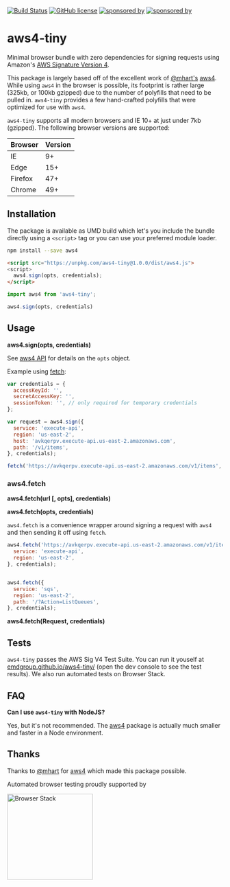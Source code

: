 [![Build Status](https://img.shields.io/travis/emdgroup/pipeline-changes/master.svg?style=flat-square&logo=travis)](https://travis-ci.org/emdgroup/pipeline-changes)
[![GitHub license](https://img.shields.io/github/license/emdgroup/pipeline-changes.svg?style=flat-square)](https://github.com/emdgroup/pipeline-changes/blob/master/LICENSE)
[![sponsored by](https://img.shields.io/badge/size-7kb%20gzipped-blue.svg?style=flat-square)](http://emdgroup.com)
[![sponsored by](https://img.shields.io/badge/sponsored%20by-emdgroup.com-ff55aa.svg?style=flat-square)](http://emdgroup.com)

# aws4-tiny

Minimal browser bundle with zero dependencies for signing requests using Amazon's
[AWS Signature Version 4](http://docs.amazonwebservices.com/general/latest/gr/signature-version-4.html).

This package is largely based off of the excellent work of [@mhart's](https://github.com/mhart) [aws4](https://github.com/mhart/aws4). While using `aws4` in the browser is possible, its footprint is rather large (325kb, or 100kb gzipped) due to the number of polyfills that need to be pulled in. `aws4-tiny` provides a few hand-crafted polyfills that were optimized for use with `aws4`.

`aws4-tiny` supports all modern browsers and IE 10+ at just under 7kb (gzipped). The following browser versions are supported:

| Browser | Version |
| ------- | ------- |
| IE | 9+ |
| Edge | 15+ |
| Firefox | 47+ |
| Chrome | 49+ |


## Installation

The package is available as UMD build which let's you include the bundle directly using a `<script>` tag or you can use your preferred module loader.

```bash
npm install --save aws4
```

```html
<script src="https://unpkg.com/aws4-tiny@1.0.0/dist/aws4.js">
<script>
  aws4.sign(opts, credentials);
</script>
```

```js
import aws4 from 'aws4-tiny';

aws4.sign(opts, credentials)
```

## Usage

**aws4.sign(opts, credentials)**

See [aws4 API](https://github.com/mhart/aws4#API) for details on the `opts` object.

Example using [fetch](https://developer.mozilla.org/en-US/docs/Web/API/Fetch_API):

```js
var credentials = {
  accessKeyId: '',
  secretAccessKey: '',
  sessionToken: '', // only required for temporary credentials
};

var request = aws4.sign({
  service: 'execute-api',
  region: 'us-east-2',
  host: 'avkqerpv.execute-api.us-east-2.amazonaws.com',
  path: '/v1/items',
}, credentials);

fetch('https://avkqerpv.execute-api.us-east-2.amazonaws.com/v1/items', request);
```


### aws4.fetch

**aws4.fetch(url [, opts], credentials)**

**aws4.fetch(opts, credentials)**

`aws4.fetch` is a convenience wrapper around signing a request with `aws4` and then sending it off using `fetch`.

```js
aws4.fetch('https://avkqerpv.execute-api.us-east-2.amazonaws.com/v1/items', {
  service: 'execute-api',
  region: 'us-east-2',
}, credentials);


aws4.fetch({
  service: 'sqs',
  region: 'us-east-2',
  path: '/?Action=ListQueues',
}, credentials);
```

**aws4.fetch(Request, credentials)**

## Tests

`aws4-tiny` passes the AWS Sig V4 Test Suite. You can run it youself at [emdgroup.github.io/aws4-tiny/](https://emdgroup.github.io/aws4-tiny/) (open the dev console to see the test results). We also run automated tests on Browser Stack.

## FAQ

**Can I use `aws4-tiny` with NodeJS?**

Yes, but it's not recommended. The [aws4](https://github.com/mhart/aws4) package is actually much smaller and faster in a Node environment.

## Thanks

Thanks to [@mhart](https://github.com/mhart) for [aws4](https://github.com/mhart/aws4) which made this package possible.

Automated browser testing proudly supported by

<a href="https://www.browserstack.com/"><img alt="Browser Stack" src="https://www.browserstack.com/images/layout/browserstack-logo-600x315.png" width="200" /></a>

